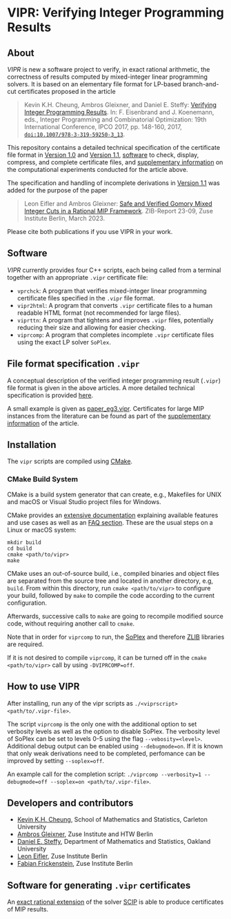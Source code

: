 # VIPR: Verifying Integer Programming Results

## About

*VIPR* is new a software project to verify, in exact rational arithmetic, the correctness of results computed by mixed-integer linear programming solvers.  It is based on an elementary file format for LP-based branch-and-cut certificates proposed in the article

> Kevin K.H. Cheung, Ambros Gleixner, and Daniel E. Steffy: [Verifying Integer Programming Results](http://dx.doi.org/10.1007/978-3-319-59250-3_13). In: F. Eisenbrand and J. Koenemann, eds., Integer Programming and Combinatorial Optimization: 19th International Conference, IPCO 2017, pp. 148-160, 2017, [`doi:10.1007/978-3-319-59250-3_13`](http://dx.doi.org/10.1007/978-3-319-59250-3_13).

This repository contains a detailed technical specification of the certificate file format in [Version 1.0](cert_spec_v1_0.md) and [Version 1.1](cert_spec_v1_1.md), [software](code/) to check, display, compress, and complete certificate files, and [supplementary information](experiments/) on the computational experiments conducted for the article above.

The specification and handling of incomplete derivations in [Version 1.1](cert_spec_v1_1.md) was added for the purpose of the paper

> Leon Eifler and Ambros Gleixner: [Safe and Verified Gomory Mixed Integer Cuts in a Rational MIP Framework](https://nbn-resolving.org/urn:nbn:de:0297-zib-90159). ZIB-Report 23-09, Zuse Institute Berlin, March 2023.

Please cite both publications if you use VIPR in your work.

## Software

*VIPR* currently provides four C++ scripts, each being called from a terminal together with an appropriate `.vipr` certificate file:

- `vprchck`: A program that verifies mixed-integer linear programming certificate files specified in the `.vipr` file format.
- `vipr2html`: A program that converts `.vipr` certificate files to a human readable HTML format (not recommended for large files).
- `viprttn`: A program that tightens and improves `.vipr` files, potentially reducing their size and allowing for easier checking.
- `viprcomp`: A program that completes incomplete `.vipr` certificate files using the exact LP solver `SoPlex`.

## File format specification `.vipr`

A conceptual description of the verified integer programming result (`.vipr`) file format is given in the above articles.  A more detailed technical specification is provided [here](cert_spec_v1_1.md).

A small example is given as [paper_eg3.vipr](code/paper_eg3.vipr).  Certificates for large MIP instances from the literature can be found as part of the [supplementary information](experiments/) of the article.

## Installation

The `vipr` scripts are compiled using [CMake](https://cmake.org/).

### CMake Build System

CMake is a build system generator that can create, e.g.,
Makefiles for UNIX and macOS or Visual Studio project files for Windows.

CMake provides an
[extensive documentation](https://cmake.org/cmake/help/latest/manual/cmake.1.html)
explaining available features and use cases as well as an
[FAQ section](https://cmake.org/Wiki/CMake_FAQ). These are the usual steps on a
Linux or macOS system:

    mkdir build
    cd build
    cmake <path/to/vipr>
    make

CMake uses an out-of-source build, i.e., compiled binaries and object files are
separated from the source tree and located in another directory, e.g, `build`.
From within this directory, run `cmake <path/to/vipr>` to configure your build,
followed by `make` to compile the code according to the current configuration.

Afterwards, successive calls to `make` are going to recompile modified source code,
without requiring another call to `cmake`.

Note that in order for `viprcomp` to run, the [SoPlex](https://soplex.zib.de/) and therefore [ZLIB](https://zlib.net/) libraries are required.

If it is not desired to compile `viprcomp`, it can be turned off in the `cmake <path/to/vipr>` call by using `-DVIPRCOMP=off`.

## How to use VIPR

After installing, run any of the vipr scripts as `./<viprscript> <path/to/.vipr-file>`.

The script `viprcomp` is the only one with the additional option to set verbosity levels as well as the option to disable SoPlex.
The verbosity level of SoPlex can be set to levels 0-5 using the flag `--vebosity=<level>`. Additional debug output can be enabled using `--debugmode=on`.
If it is known that only weak derivations need to be completed, perfomance can be improved by setting `--soplex=off`.

An example call for the completion script: `./viprcomp --verbosity=1 --debugmode=off --soplex=on <path/to/.vipr-file>`.

## Developers and contributors

- [Kevin K.H. Cheung](https://carleton.ca/math/people/kevin-cheung/), School of Mathematics and Statistics, Carleton University
- [Ambros Gleixner](http://www.zib.de/gleixner), Zuse Institute and HTW Berlin
- [Daniel E. Steffy](https://files.oakland.edu/users/steffy/web/), Department of Mathematics and Statistics, Oakland University
- [Leon Eifler](https://www.zib.de/members/eifler), Zuse Institute Berlin
- [Fabian Frickenstein](https://www.zib.de/members/frickenstein), Zuse Institute Berlin

## Software for generating `.vipr` certificates

An [exact rational extension](https://github.com/leoneifler/exact-SCIP) of the solver [SCIP](https://scipopt.org) is able to produce certificates of MIP results.
